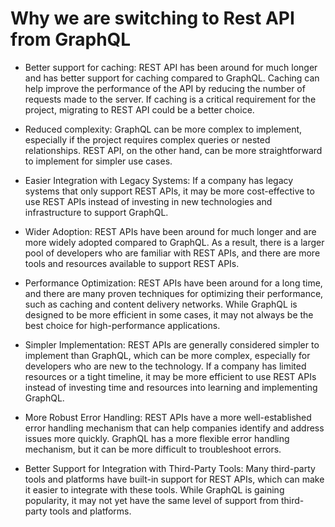 # Why we are switching to Rest API from GraphQL

- Better support for caching: REST API has been around for much longer and has better support for caching compared to GraphQL. Caching can help improve the performance of the API by reducing the number of requests made to the server. If caching is a critical requirement for the project, migrating to REST API could be a better choice.

- Reduced complexity: GraphQL can be more complex to implement, especially if the project requires complex queries or nested relationships. REST API, on the other hand, can be more straightforward to implement for simpler use cases.

- Easier Integration with Legacy Systems: If a company has legacy systems that only support REST APIs, it may be more cost-effective to use REST APIs instead of investing in new technologies and infrastructure to support GraphQL.

- Wider Adoption: REST APIs have been around for much longer and are more widely adopted compared to GraphQL. As a result, there is a larger pool of developers who are familiar with REST APIs, and there are more tools and resources available to support REST APIs.

- Performance Optimization: REST APIs have been around for a long time, and there are many proven techniques for optimizing their performance, such as caching and content delivery networks. While GraphQL is designed to be more efficient in some cases, it may not always be the best choice for high-performance applications.

- Simpler Implementation: REST APIs are generally considered simpler to implement than GraphQL, which can be more complex, especially for developers who are new to the technology. If a company has limited resources or a tight timeline, it may be more efficient to use REST APIs instead of investing time and resources into learning and implementing GraphQL.

- More Robust Error Handling: REST APIs have a more well-established error handling mechanism that can help companies identify and address issues more quickly. GraphQL has a more flexible error handling mechanism, but it can be more difficult to troubleshoot errors.

- Better Support for Integration with Third-Party Tools: Many third-party tools and platforms have built-in support for REST APIs, which can make it easier to integrate with these tools. While GraphQL is gaining popularity, it may not yet have the same level of support from third-party tools and platforms.

